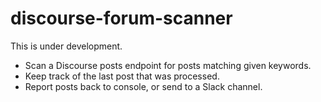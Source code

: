 # discourse-forum-scanner

This is under development.

* Scan a Discourse posts endpoint for posts matching given keywords.
* Keep track of the last post that was processed.
* Report posts back to console, or send to a Slack channel.
